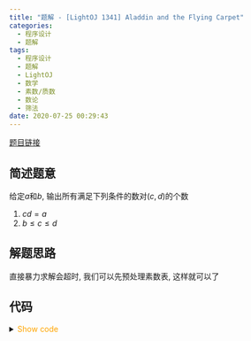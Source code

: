 ```yaml
---
title: "题解 - [LightOJ 1341] Aladdin and the Flying Carpet"
categories:
  - 程序设计
  - 题解
tags:
  - 程序设计
  - 题解
  - LightOJ
  - 数学
  - 素数/质数
  - 数论
  - 筛法
date: 2020-07-25 00:29:43
---
```


[题目链接](https://vjudge.net/problem/LightOJ-1341/origin)

<!-- more -->

## 简述题意

给定$a$和$b$, 输出所有满足下列条件的数对$(c,d)$的个数

1. $cd=a$
1. $b\leqslant c\leqslant d$

## 解题思路

直接暴力求解会超时, 我们可以先预处理素数表, 这样就可以了

## 代码

<details>
<summary><font color='orange'>Show code</font></summary>

```cpp
/*
 * @Author: Tifa
 * @LastEditTime: 2020-07-25 00:29:43
 * @Description: LightOJ 1341
 */

#include <cstdio>
using i64 = int64_t;
const int N = 1e6 + 5;
int  pri[N], cnt_pri;
bool vis[N];
int main() {
  for (int i = 2; i < N; ++i)
    if (!vis[i]) {
      pri[++cnt_pri] = i;
      for (int j = 2; i * j < N; ++j) vis[i * j] = 1;
    }
  int kase;
  scanf("%d", &kase);
  for (int cnt = 1; cnt <= kase; ++cnt) {
    i64 area, a;
    scanf("%lld%lld", &area, &a);
    if (area < a * a) {
      printf("Case %d: 0\n", cnt);
      continue;
    }
    i64 n = area, sum = 1;
    for (i64 i = 1, ans; i <= cnt_pri && pri[i] * pri[i] <= n; ++i) {
      if (!(n % pri[i])) {
        ans = 0;
        while (!(n % pri[i])) {
          ++ans;
          n /= pri[i];
        }
        sum *= ans + 1;
      }
    }
    sum >>= n <= 1;
    for (i64 i = 1; i < a; ++i) if (!(area % i)) sum--;
    printf("Case %d: %lld\n", cnt, sum);
  }
  return 0;
}
```

</details>
